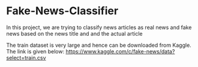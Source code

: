 # Fake-News-Classifier
In this project, we are trying to classify news articles as real news and fake news based on the news title and and the actual article

The train dataset is very large and hence can be downloaded from Kaggle. The link is given below:
https://www.kaggle.com/c/fake-news/data?select=train.csv
